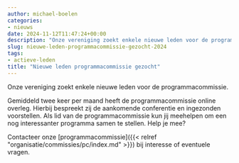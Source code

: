```yaml
---
author: michael-boelen
categories:
- nieuws
date: 2024-11-12T11:47:24+00:00
description: "Onze vereniging zoekt enkele nieuwe leden voor de programmacommissie die mee willen helpen met de beoordeling van inzendingen en selectie van sprekers."
slug: nieuwe-leden-programmacommissie-gezocht-2024
tags:
- actieve-leden
title: "Nieuwe leden programmacommissie gezocht"
---
```


Onze vereniging zoekt enkele nieuwe leden voor de programmacommissie.

Gemiddeld twee keer per maand heeft de programmacommissie online overleg. Hierbij bespreekt zij de aankomende conferentie en ingezonden voorstellen. Als lid van de programmacommissie kun jij meehelpen om een nog interessanter programma samen te stellen. Help je mee?

Contacteer onze [programmacommissie]({{< relref "organisatie/commissies/pc/index.md" >}}) bij interesse of eventuele vragen.

